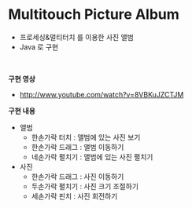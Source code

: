 Multitouch Picture Album
==
- 프로세싱&멀티터치 를 이용한 사진 앨범
- Java 로 구현
<br>

**구현 영상**
- http://www.youtube.com/watch?v=8VBKuJZCTJM

**구현 내용**
- 앨범
   - 한손가락 터치 : 앨범에 있는 사진 보기
   - 한손가락 드래그 : 앨범 이동하기
   - 네손가락 펼치기 : 앨범에 있는 사진 펼치기
- 사진
   - 한손가락 드래그 : 사진 이동하기
   - 두손가락 펼치기 : 사진 크기 조절하기
   - 세손가락 핀치 : 사진 회전하기

